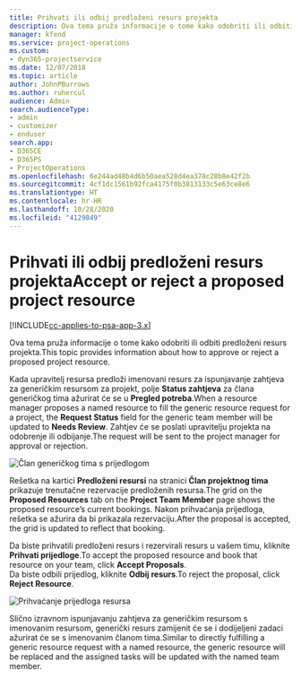 ```yaml
---
title: Prihvati ili odbij predloženi resurs projekta
description: Ova tema pruža informacije o tome kako odobriti ili odbiti predloženi resurs projekta.
manager: kfend
ms.service: project-operations
ms.custom:
- dyn365-projectservice
ms.date: 12/07/2018
ms.topic: article
author: JohnPBurrows
ms.author: ruhercul
audience: Admin
search.audienceType:
- admin
- customizer
- enduser
search.app:
- D365CE
- D365PS
- ProjectOperations
ms.openlocfilehash: 6e244ad48b4d6b50aea528d4ea378c28b8e42f2b
ms.sourcegitcommit: 4cf1dc1561b92fca4175f0b3813133c5e63ce8e6
ms.translationtype: HT
ms.contentlocale: hr-HR
ms.lasthandoff: 10/28/2020
ms.locfileid: "4129849"
---
```

# <a name="accept-or-reject-a-proposed-project-resource"></a><span data-ttu-id="6fde7-103">Prihvati ili odbij predloženi resurs projekta</span><span class="sxs-lookup"><span data-stu-id="6fde7-103">Accept or reject a proposed project resource</span></span>

[!INCLUDE[cc-applies-to-psa-app-3.x](../includes/cc-applies-to-psa-app-3x.md)]

<span data-ttu-id="6fde7-104">Ova tema pruža informacije o tome kako odobriti ili odbiti predloženi resurs projekta.</span><span class="sxs-lookup"><span data-stu-id="6fde7-104">This topic provides information about how to approve or reject a proposed project resource.</span></span>

<span data-ttu-id="6fde7-105">Kada upravitelj resursa predloži imenovani resurs za ispunjavanje zahtjeva za generičkim resursom za projekt, polje **Status zahtjeva** za člana generičkog tima ažurirat će se u **Pregled potreba**.</span><span class="sxs-lookup"><span data-stu-id="6fde7-105">When a resource manager proposes a named resource to fill the generic resource request for a project, the **Request Status** field for the generic team member will be updated to **Needs Review**.</span></span> <span data-ttu-id="6fde7-106">Zahtjev će se poslati upravitelju projekta na odobrenje ili odbijanje.</span><span class="sxs-lookup"><span data-stu-id="6fde7-106">The request will be sent to the project manager for approval or rejection.</span></span>

![Član generičkog tima s prijedlogom](media/RM-how-to-19.png)

<span data-ttu-id="6fde7-108">Rešetka na kartici **Predloženi resursi** na stranici **Član projektnog tima** prikazuje trenutačne rezervacije predloženih resursa.</span><span class="sxs-lookup"><span data-stu-id="6fde7-108">The grid on the **Proposed Resources** tab on the **Project Team Member** page shows the proposed resource’s current bookings.</span></span> <span data-ttu-id="6fde7-109">Nakon prihvaćanja prijedloga, rešetka se ažurira da bi prikazala rezervaciju.</span><span class="sxs-lookup"><span data-stu-id="6fde7-109">After the proposal is accepted, the grid is updated to reflect that booking.</span></span> 

<span data-ttu-id="6fde7-110">Da biste prihvatili predloženi resurs i rezervirali resurs u vašem timu, kliknite **Prihvati prijedloge**.</span><span class="sxs-lookup"><span data-stu-id="6fde7-110">To accept the proposed resource and book that resource on your team, click **Accept Proposals**.</span></span>  
<span data-ttu-id="6fde7-111">Da biste odbili prijedlog, kliknite **Odbij resurs**.</span><span class="sxs-lookup"><span data-stu-id="6fde7-111">To reject the proposal, click **Reject Resource**.</span></span>

![Prihvaćanje prijedloga resursa](media/RM-how-to-20.png) 

<span data-ttu-id="6fde7-113">Slično izravnom ispunjavanju zahtjeva za generičkim resursom s imenovanim resursom, generički resurs zamijenit će se i dodijeljeni zadaci ažurirat će se s imenovanim članom tima.</span><span class="sxs-lookup"><span data-stu-id="6fde7-113">Similar to directly fulfilling a generic resource request with a named resource, the generic resource will be replaced and the assigned tasks will be updated with the named team member.</span></span>
